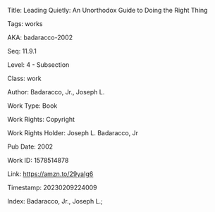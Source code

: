 Title:  Leading Quietly: An Unorthodox Guide to Doing the Right Thing

Tags:   works

AKA:    badaracco-2002

Seq:    11.9.1

Level:  4 - Subsection

Class:  work

Author: Badaracco, Jr., Joseph L.

Work Type: Book

Work Rights: Copyright

Work Rights Holder: Joseph L. Badaracco, Jr

Pub Date: 2002

Work ID: 1578514878

Link:   https://amzn.to/29yaIg6

Timestamp: 20230209224009

Index:  Badaracco, Jr., Joseph L.; 

